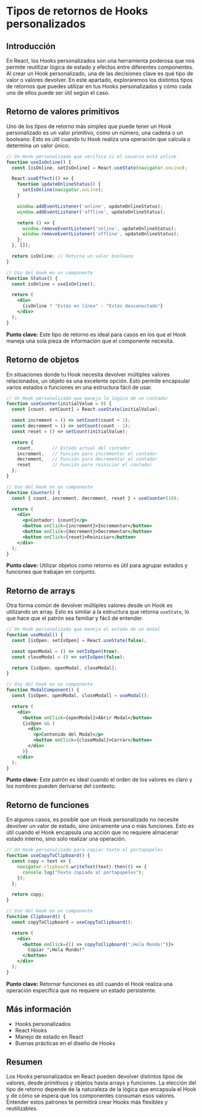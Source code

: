 # Tipos de retornos de Hooks personalizados

## Introducción

En React, los Hooks personalizados son una herramienta poderosa que nos permite reutilizar lógica de estado y efectos entre diferentes componentes. Al crear un Hook personalizado, una de las decisiones clave es qué tipo de valor o valores devolver. En este apartado, exploraremos los distintos tipos de retornos que puedes utilizar en tus Hooks personalizados y cómo cada uno de ellos puede ser útil según el caso.

## Retorno de valores primitivos

Uno de los tipos de retorno más simples que puede tener un Hook personalizado es un valor primitivo, como un número, una cadena o un booleano. Esto es útil cuando tu Hook realiza una operación que calcula o determina un valor único.

```jsx
// Un Hook personalizado que verifica si el usuario está online
function useIsOnline() {
  const [isOnline, setIsOnline] = React.useState(navigator.onLine);

  React.useEffect(() => {
    function updateOnlineStatus() {
      setIsOnline(navigator.onLine);
    }

    window.addEventListener('online', updateOnlineStatus);
    window.addEventListener('offline', updateOnlineStatus);

    return () => {
      window.removeEventListener('online', updateOnlineStatus);
      window.removeEventListener('offline', updateOnlineStatus);
    };
  }, []);

  return isOnline; // Retorna un valor booleano
}

// Uso del Hook en un componente
function Status() {
  const isOnline = useIsOnline();

  return (
    <div>
      {isOnline ? "Estás en línea" : "Estás desconectado"}
    </div>
  );
}
```

**Punto clave:** Este tipo de retorno es ideal para casos en los que el Hook maneja una sola pieza de información que el componente necesita.

## Retorno de objetos

En situaciones donde tu Hook necesita devolver múltiples valores relacionados, un objeto es una excelente opción. Esto permite encapsular varios estados o funciones en una estructura fácil de usar.

```jsx
// Un Hook personalizado que maneja la lógica de un contador
function useCounter(initialValue = 0) {
  const [count, setCount] = React.useState(initialValue);

  const increment = () => setCount(count + 1);
  const decrement = () => setCount(count - 1);
  const reset = () => setCount(initialValue);

  return {
    count,       // Estado actual del contador
    increment,   // Función para incrementar el contador
    decrement,   // Función para decrementar el contador
    reset        // Función para reiniciar el contador
  };
}

// Uso del Hook en un componente
function Counter() {
  const { count, increment, decrement, reset } = useCounter(10);

  return (
    <div>
      <p>Contador: {count}</p>
      <button onClick={increment}>Incrementar</button>
      <button onClick={decrement}>Decrementar</button>
      <button onClick={reset}>Reiniciar</button>
    </div>
  );
}
```

**Punto clave:** Utilizar objetos como retorno es útil para agrupar estados y funciones que trabajan en conjunto.

## Retorno de arrays

Otra forma común de devolver múltiples valores desde un Hook es utilizando un array. Esto es similar a la estructura que retorna `useState`, lo que hace que el patrón sea familiar y fácil de entender.

```jsx
// Un Hook personalizado que maneja el estado de un modal
function useModal() {
  const [isOpen, setIsOpen] = React.useState(false);

  const openModal = () => setIsOpen(true);
  const closeModal = () => setIsOpen(false);

  return [isOpen, openModal, closeModal];
}

// Uso del Hook en un componente
function ModalComponent() {
  const [isOpen, openModal, closeModal] = useModal();

  return (
    <div>
      <button onClick={openModal}>Abrir Modal</button>
      {isOpen && (
        <div>
          <p>Contenido del Modal</p>
          <button onClick={closeModal}>Cerrar</button>
        </div>
      )}
    </div>
  );
}
```

**Punto clave:** Este patrón es ideal cuando el orden de los valores es claro y los nombres pueden derivarse del contexto.

## Retorno de funciones

En algunos casos, es posible que un Hook personalizado no necesite devolver un valor de estado, sino únicamente una o más funciones. Esto es útil cuando el Hook encapsula una acción que no requiere almacenar estado interno, sino solo realizar una operación.

```jsx
// Un Hook personalizado para copiar texto al portapapeles
function useCopyToClipboard() {
  const copy = text => {
    navigator.clipboard.writeText(text).then(() => {
      console.log("Texto copiado al portapapeles");
    });
  };

  return copy;
}

// Uso del Hook en un componente
function Clipboard() {
  const copyToClipboard = useCopyToClipboard();

  return (
    <div>
      <button onClick={() => copyToClipboard("¡Hola Mundo!")}>
        Copiar "¡Hola Mundo!"
      </button>
    </div>
  );
}
```

**Punto clave:** Retornar funciones es útil cuando el Hook realiza una operación específica que no requiere un estado persistente.

## Más información

- Hooks personalizados
- React Hooks
- Manejo de estado en React
- Buenas prácticas en el diseño de Hooks

## Resumen

Los Hooks personalizados en React pueden devolver distintos tipos de valores, desde primitivos y objetos hasta arrays y funciones. La elección del tipo de retorno depende de la naturaleza de la lógica que encapsula el Hook y de cómo se espera que los componentes consuman esos valores. Entender estos patrones te permitirá crear Hooks más flexibles y reutilizables.